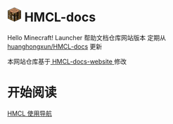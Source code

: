 # ![](/icon.png) HMCL-docs
Hello Minecraft! Launcher 帮助文档仓库网站版本
定期从 [huanghongxun/HMCL-docs](https://github.com/huanghongxun/HMCL-docs) 更新

本网站仓库基于[ HMCL-docs-website ](https://github.com/wifi-left/HMCL-docs-website)修改

# 开始阅读

[HMCL 使用导航](index-help.md)
